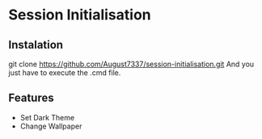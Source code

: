 # Session Initialisation
## Instalation
git clone https://github.com/August7337/session-initialisation.git
And you just have to execute the .cmd file.

## Features
- Set Dark Theme
- Change Wallpaper
